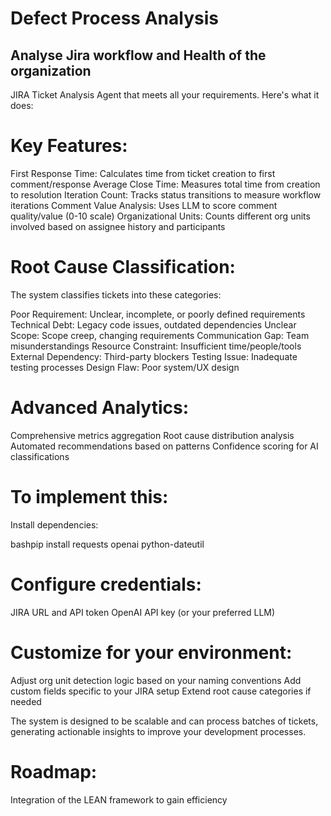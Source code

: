 # Defect Process Analysis
## Analyse Jira workflow and Health of the organization

JIRA Ticket Analysis Agent that meets all your requirements. Here's what it does:

# Key Features:

First Response Time: Calculates time from ticket creation to first comment/response
Average Close Time: Measures total time from creation to resolution
Iteration Count: Tracks status transitions to measure workflow iterations
Comment Value Analysis: Uses LLM to score comment quality/value (0-10 scale)
Organizational Units: Counts different org units involved based on assignee history and participants

# Root Cause Classification:
The system classifies tickets into these categories:

Poor Requirement: Unclear, incomplete, or poorly defined requirements
Technical Debt: Legacy code issues, outdated dependencies
Unclear Scope: Scope creep, changing requirements
Communication Gap: Team misunderstandings
Resource Constraint: Insufficient time/people/tools
External Dependency: Third-party blockers
Testing Issue: Inadequate testing processes
Design Flaw: Poor system/UX design

# Advanced Analytics:

Comprehensive metrics aggregation
Root cause distribution analysis
Automated recommendations based on patterns
Confidence scoring for AI classifications

# To implement this:

Install dependencies:

bashpip install requests openai python-dateutil

# Configure credentials:

JIRA URL and API token
OpenAI API key (or your preferred LLM)


# Customize for your environment:

Adjust org unit detection logic based on your naming conventions
Add custom fields specific to your JIRA setup
Extend root cause categories if needed


The system is designed to be scalable and can process batches of tickets, generating actionable insights to improve your development processes.

# Roadmap:
Integration of the LEAN framework to gain efficiency
